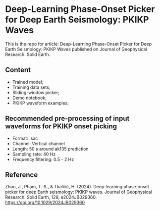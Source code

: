 # Deep-Learning Phase-Onset Picker for Deep Earth Seismology: PKIKP Waves
This is the repo for article: Deep-Learning Phase-Onset Picker for Deep Earth Seismology: PKIKP Waves published on Journal of Geophysical Research: Solid Earth.

## Content
- Trained model;
- Training data sets;
- Sliding-window picker;
- Demo notebook;
- PKIKP waveform examples;

## Recommended pre-processing of input waveforms for PKIKP onset picking
- Format: .sac
- Channel: Vertical channel
- Length: 50 s around ak135 prediction
- Sampling rate: 40 Hz
- Frequency filtering: 0.5 - 2 Hz

## Reference
Zhou, J., Phạm, T.‐S., & Tkalčić, H. (2024). Deep‐learning phase‐onset picker for deep Earth seismology: PKIKP waves. Journal of Geophysical Research: Solid Earth, 129, e2024JB029360. https://doi.org/10.1029/2024JB029360

